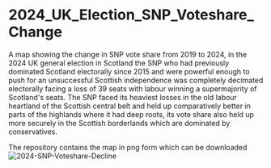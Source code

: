 # 2024_UK_Election_SNP_Voteshare_Change
A map showing the change in SNP vote share from 2019 to 2024, in the 2024 UK general election in Scotland the SNP who had previously 
dominated Scotland electorally since 2015 and were powerful enough to push for an unsuccessful Scottish independence was completely
decimated electorally facing a loss of 39 seats with labour winning a supermajority of Scotland's seats. The SNP faced its heaviest
losses in the old labour heartland of the Scottish central belt and held up comparatively better in parts of the highlands where it 
had deep roots, its vote share also held up more securely in the Scottish borderlands which are dominated by conservatives.

The repository contains the map in png form which can be downloaded
![2024-SNP-Voteshare-Decline](https://github.com/user-attachments/assets/bd7e4d5e-93ac-411d-a901-66225516995c)
